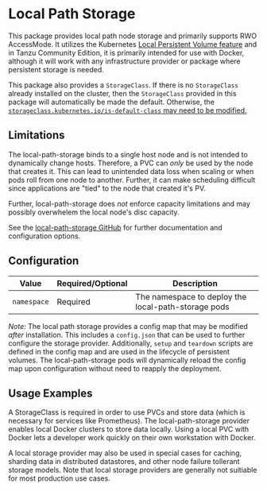 # Local Path Storage

This package provides local path node storage and primarily supports RWO AccessMode.
It utilizes the Kubernetes [Local Persistent Volume feature](https://kubernetes.io/blog/2018/04/13/local-persistent-volumes-beta/)
and in Tanzu Community Edition, it is primarily intended for use with Docker, although it will work with any infrastructure provider
or package where persistent storage is needed.

This package also provides a `StorageClass`.
If there is no `StorageClass` already installed on the cluster,
then the `StorageClass` provided in this package will automatically be made the default.
Otherwise, the [`storageclass.kubernetes.io/is-default-class` may need to be modified.](https://kubernetes.io/docs/tasks/administer-cluster/change-default-storage-class/)

## Limitations

The local-path-storage binds to a single host node
and is not intended to dynamically change hosts.
Therefore, a PVC can _only_ be used by the node that creates it.
This can lead to unintended data loss when scaling or when pods roll from one node to another.
Further, it can make scheduling difficult since applications are "tied" to the node that created it's PV.

Further, local-path-storage does _not_ enforce capacity limitations
and may possibly overwhelem the local node's disc capacity.

See the [local-path-storage GitHub](https://github.com/rancher/local-path-provisioner)
for further documentation and configuration options.

## Configuration

| Value                                                 | Required/Optional | Description                                                                                                                                                                                                                                                                               |
|-------------------------------------------------------|-------------------|-------------------------------------------------------------------------------------------------------------------------------------------------------------------------------------------------------------------------------------------------------------------------------------------|
| `namespace`                                           | Required          | The namespace to deploy the local-path-storage pods                                                                                                                                                                                                                                       |

*Note:* The local path storage provides a config map that may be modified _after_ installation.
This includes a `config.json` that can be used to further configure the storage provider.
Additionally, `setup` and `teardown` scripts are defined in the config map and are used in the lifecycle of persistent volumes.
The local-path-storage pods will dynamically reload the config map upon configuration without need to reapply the deployment.

## Usage Examples

A StorageClass is required in order to use PVCs and store data (which is necessary for services
like Prometheus). The local-path-storage provider enables local Docker clusters to store data locally.
Using a local PVC with Docker lets a developer work quickly on their own workstation with Docker.

A local storage provider may also be used in special cases for caching, sharding data in distributed datastores,
and other node failure tollerant storage models.
Note that local storage providers are generally not suitiable for most production use cases.
